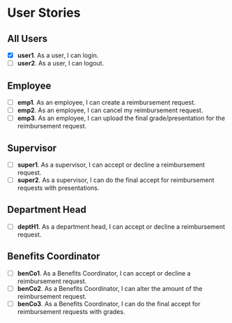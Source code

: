 # User Stories

## All Users
- [x] **user1**. As a user, I can login.
- [ ] **user2**. As a user, I can logout.

## Employee
- [ ] **emp1**. As an employee, I can create a reimbursement request.
- [ ] **emp2**. As an employee, I can cancel my reimbursement request.
- [ ] **emp3**. As an employee, I can upload the final grade/presentation for the reimbursement request. 

## Supervisor
- [ ] **super1**. As a supervisor, I can accept or decline a reimbursement request.
- [ ] **super2**. As a supervisor, I can do the final accept for reimbursement requests with presentations.

## Department Head
- [ ] **deptH1**. As a department head, I can accept or decline a reimbursement request.

## Benefits Coordinator
- [ ] **benCo1**. As a Benefits Coordinator, I can accept or decline a reimbursement request.
- [ ] **benCo2**. As a Benefits Coordinator, I can alter the amount of the reimbursement request.
- [ ] **benCo3**. As a Benefits Coordinator, I can do the final accept for reimbursement requests with grades.
